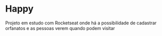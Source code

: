 # Happy
Projeto em estudo com Rocketseat onde há a possibilidade de cadastrar orfanatos e as pessoas verem quando podem visitar
